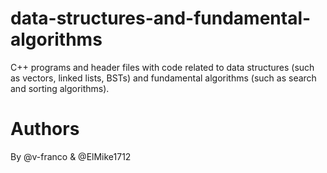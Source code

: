 # data-structures-and-fundamental-algorithms
C++ programs and header files with code related to data structures (such as vectors, linked lists, BSTs) and fundamental algorithms (such as search and sorting algorithms).

# Authors

By @v-franco & @ElMike1712
